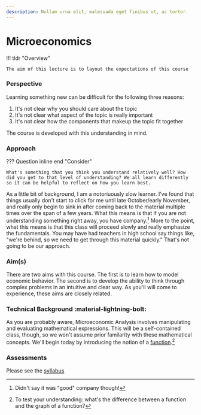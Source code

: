 ```yaml
---
description: Nullam urna elit, malesuada eget finibus ut, ac tortor. 
---
```


# Microeconomics


!!! tldr "Overview"

    The aim of this lecture is to layout the expectations of this course

### **Perspective**

Learning something new can be difficult for the following three reasons:

1. It's not clear why you should care about the topic
2. It's not clear what aspect of the topic is really important 
3. It's not clear how the components that makeup the topic fit together 

The course is developed with this understanding in mind. 

### **Approach**

??? Question inline end "Consider"

    What's something that you think you understand relatively well? How did you get to that level of understanding? We all learn differently so it can be helpful to reflect on how you learn best.


As a little bit of background, I am a notoriuously slow learner. I've found that things usually don't start to click for me until late October/early November, and really only begin to sink in after coming back to the material multiple times over the span of a few years. What this means is that if you are not understanding something right away, you have company.[^1] More to the point, what this means is that this class will proceed slowly and really emphasize the fundamentals. You may have had teachers in high school say things like, "we're behind, so we need to get through this material quickly." That's not going to be our approach. 

### **Aim(s)**
There are two aims with this course. The first is to learn how to model economic behavior. The second is to develop the ability to think through complex problems in an intuitive and clear way. As you'll will come to experience, these aims are closely related.

### **Technical Background** :material-lightning-bolt:

As you are probably aware, Microeconomic Analysis involves manipulating and evaluating mathematical expressions. This will be a self-contained class, though, so we won't assume prior familarity with these mathematical concepts. We'll begin today by introducing the notion of a [function](./../math/functions.md).[^2]

### **Assessments**

Please see the [syllabus](Syllabus.pdf)

[^1]: Didn't say it was "good" company though!

[^2]: To test your understanding: what's the difference between a function and the graph of a function?

